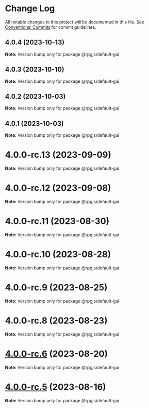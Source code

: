 # Change Log

All notable changes to this project will be documented in this file.
See [Conventional Commits](https://conventionalcommits.org) for commit guidelines.

## 4.0.4 (2023-10-13)

**Note:** Version bump only for package @rpgjs/default-gui





## 4.0.3 (2023-10-10)

**Note:** Version bump only for package @rpgjs/default-gui





## 4.0.2 (2023-10-03)

**Note:** Version bump only for package @rpgjs/default-gui





## 4.0.1 (2023-10-03)

**Note:** Version bump only for package @rpgjs/default-gui





# 4.0.0-rc.13 (2023-09-09)

**Note:** Version bump only for package @rpgjs/default-gui





# 4.0.0-rc.12 (2023-09-08)

**Note:** Version bump only for package @rpgjs/default-gui





# 4.0.0-rc.11 (2023-08-30)

**Note:** Version bump only for package @rpgjs/default-gui





# 4.0.0-rc.10 (2023-08-28)

**Note:** Version bump only for package @rpgjs/default-gui





# 4.0.0-rc.9 (2023-08-25)

**Note:** Version bump only for package @rpgjs/default-gui





# 4.0.0-rc.8 (2023-08-23)

**Note:** Version bump only for package @rpgjs/default-gui





# [4.0.0-rc.6](https://github.com/RSamaium/RPG-JS/compare/v4.0.0-rc.5...v4.0.0-rc.6) (2023-08-20)

**Note:** Version bump only for package @rpgjs/default-gui





# [4.0.0-rc.5](https://github.com/RSamaium/RPG-JS/compare/v4.0.0-rc.4...v4.0.0-rc.5) (2023-08-16)

**Note:** Version bump only for package @rpgjs/default-gui
